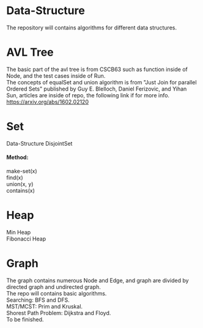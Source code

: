 # Data-Structure
The repository will contains algorithms for different data structures.</br>

# AVL Tree
The basic part of the avl tree is from CSCB63 such as function inside of Node,
and the test cases inside of Run.</br>
The concepts of equalSet and union algorithm is from
"Just Join for parallel Ordered Sets" published by Guy E. Blelloch, Daniel Ferizovic,
and Yihan Sun, articles are inside of repo, the following link if for more info.</br>
https://arxiv.org/abs/1602.02120

# Set
Data-Structure DisjointSet</br>
<h4>Method:</h4>
make-set(x)</br>
find(x)</br>
union(x, y)</br>
contains(x)</br>

# Heap
Min Heap</br>
Fibonacci Heap</br>

# Graph
The graph contains numerous Node and Edge, and graph are divided by directed graph and undirected graph.</br>
The repo will contains basic algorithms.</br>
Searching: BFS and DFS.</br>
MST/MCST: Prim and Kruskal.</br>
Shorest Path Problem: Dijkstra and Floyd.</br>
To be finished.</br>
